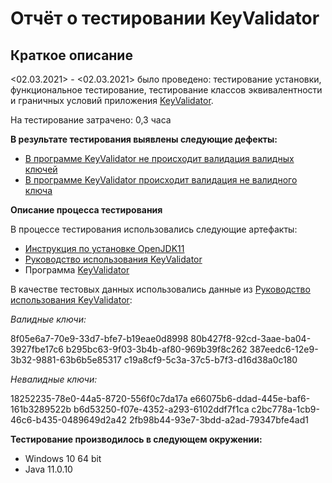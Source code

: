 # Отчёт о тестировании KeyValidator

## Краткое описание

<02.03.2021> - <02.03.2021> было проведено: тестирование установки, функциональное тестирование, тестирование классов эквивалентности и граничных условий приложения [KeyValidator](https://github.com/Anton10011/java1/blob/master/KeyValidator.class).

На тестирование затрачено: 0,3 часа

**В результате тестирования выявлены следующие дефекты:**

- [В программе KeyValidator не происходит валидация валидных ключей](https://github.com/Anton10011/java1/issues/2)
- [В программе KeyValidator происходит валидация не валидного ключа](https://github.com/Anton10011/java1/issues/1)

**Описание процесса тестирования**

В процессе тестирования использовались следующие артефакты:

- [Инструкция по установке OpenJDK11](https://github.com/netology-code/javaqa-homeworks/blob/master/intro/openjdk11-manual.md)
- [Руководство использования KeyValidator](https://github.com/netology-code/javaqa-homeworks/blob/master/intro/user-manual.md)
- Программа [KeyValidator](https://github.com/Anton10011/java1/blob/master/KeyValidator.class)

В качестве тестовых данных использовались данные из [Руководство использования KeyValidator](https://github.com/netology-code/javaqa-homeworks/blob/master/intro/user-manual.md):

_Валидные ключи:_

8f05e6a7-70e9-33d7-bfe7-b19eae0d8998
80b427f8-92cd-3aae-ba04-3927fbe17c6
b295bc63-9f03-3b4b-af80-969b39f8c262
387eedc6-12e9-3b32-9881-63b6b5e85317
c19a8cf9-5c3a-37c5-b7f3-d16d38a0c180

_Невалидные ключи:_

18252235-78e0-44a5-8720-556f0c7da17a
e66075b6-ddad-445e-baf6-161b3289522b
b6d53250-f07e-4352-a293-6102ddf7f1ca
c2bc778a-1cb9-46c6-b435-0489649d2a42
2fb98b44-93e7-3bdd-a2ad-79347bfe4ad1

**Тестирование производилось в следующем окружении:**

- Windows 10 64 bit
- Java 11.0.10
